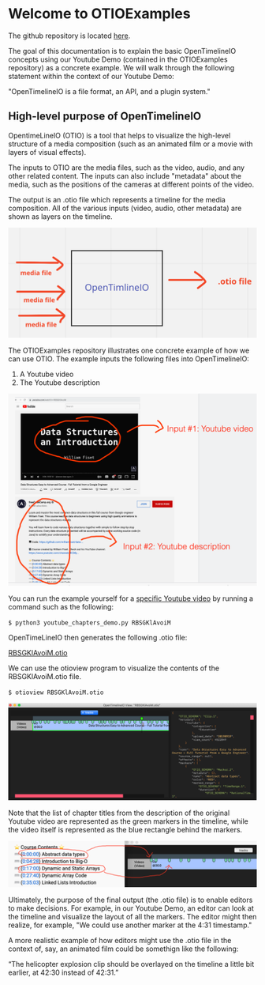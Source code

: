# Welcome to OTIOExamples

The github repository is located [here](https://github.com/utsab/OTIOExamples).

The goal of this documentation is to explain the basic OpenTimelineIO concepts using our Youtube Demo (contained in the OTIOExamples repository) as a concrete example.  We will walk through the following statement within the context of our Youtube Demo: 

"OpenTimelineIO is a file format, an API, and a plugin system." 





## High-level purpose of OpenTimelineIO 


OpentimeLineIO (OTIO) is a tool that helps to visualize the high-level structure of a media composition (such as an animated film or a movie with layers of visual effects).  

The inputs to OTIO are the media files, such as the video, audio, and any other related content.  The inputs can also include "metadata" about the media, such as the positions of the cameras at different points of the video.   

The output is an .otio file which represents a timeline for the media composition.  All of the various inputs (video, audio, other metadata) are shown as layers on the timeline.  

![High-level visual](./img/high_level_visual.png?raw=true "High-level purpose of OTIO")


The OTIOExamples repository illustrates one concrete example of how we can use OTIO.  The example inputs the following files into OpenTimelineIO: 

1. A Youtube video
2. The Youtube description 

![Inputs to OTIO](./img/inputs_visual.png?raw=true "Inputs to OTIO")


You can run the example yourself for a [specific Youtube video](https://www.youtube.com/watch?v=RBSGKlAvoiM) by running a command such as the following: 

`$ python3 youtube_chapters_demo.py RBSGKlAvoiM`


OpenTimeLineIO then generates the following .otio file: 

[RBSGKlAvoiM.otio](./examples/RBSGKlAvoiM.otio)

We can use the otioview program to visualize the contents of the RBSGKlAvoiM.otio file. 

`$ otioview RBSGKlAvoiM.otio`


![otioview visual](./img/otioview_visual.png?raw=true "otioview visual")


Note that the list of chapter titles from the description of the original Youtube video are represented as the green markers in the timeline, while the video itself is represented as the blue rectangle behind the markers. 

![Annotated markers](./img/annotated_markers.png?raw=true "Annotated markers")


Ultimately, the purpose of the final output (the .otio file) is to enable editors to make decisions.  For example, in our Youtube Demo, an editor can look at the timeline and visualize the layout of all the markers.  The editor might then realize, for example, "We could use another marker at the 4:31 timestamp." 

A more realistic example of how editors might use the .otio file in the context of, say, an animated film could be somethign like the following: 

“The helicopter explosion clip should be overlayed on the timeline a little bit earlier, at 42:30 instead of 42:31.” 






